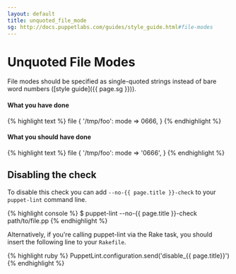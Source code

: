 ```yaml
---
layout: default
title: unquoted_file_mode
sg: http://docs.puppetlabs.com/guides/style_guide.html#file-modes
---
```


# Unquoted File Modes

File modes should be specified as single-quoted strings instead of
bare word numbers ([style guide]({{ page.sg }})).

#### What you have done
{% highlight text %}
file { '/tmp/foo':
  mode => 0666,
}
{% endhighlight %}

#### What you should have done
{% highlight text %}
file { '/tmp/foo':
  mode => '0666',
}
{% endhighlight %}

## Disabling the check

To disable this check you can add `--no-{{ page.title }}-check` to your
`puppet-lint` command line.

{% highlight console %}
$ puppet-lint --no-{{ page.title }}-check path/to/file.pp
{% endhighlight %}

Alternatively, if you're calling puppet-lint via the Rake task, you should
insert the following line to your `Rakefile`.

{% highlight ruby %}
PuppetLint.configuration.send('disable_{{ page.title}}')
{% endhighlight %}
